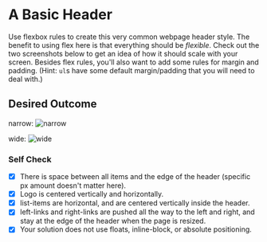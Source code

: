 # A Basic Header

Use flexbox rules to create this very common webpage header style. The benefit to using flex here is that everything should be _flexible_. Check out the two screenshots below to get an idea of how it should scale with your screen. Besides flex rules, you'll also want to add some rules for margin and padding. (Hint: `ul`s have some default margin/padding that you will need to deal with.)

## Desired Outcome

narrow:
![narrow](./desired-outcome-narrow.png)

wide: 
![wide](./desired-outcome-wide.png)

### Self Check
- [X] There is space between all items and the edge of the header (specific px amount doesn't matter here).
- [X] Logo is centered vertically and horizontally.
- [X] list-items are horizontal, and are centered vertically inside the header.
- [X] left-links and right-links are pushed all the way to the left and right, and stay at the edge of the header when the page is resized.
- [X] Your solution does not use floats, inline-block, or absolute positioning.